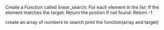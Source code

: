 Create a Function called linear_search:
      For each element in the list:
      If the element matches the target:
          Return the postion
If not found:
    Return -1

create an array of numbers to search
print the function(array and target)